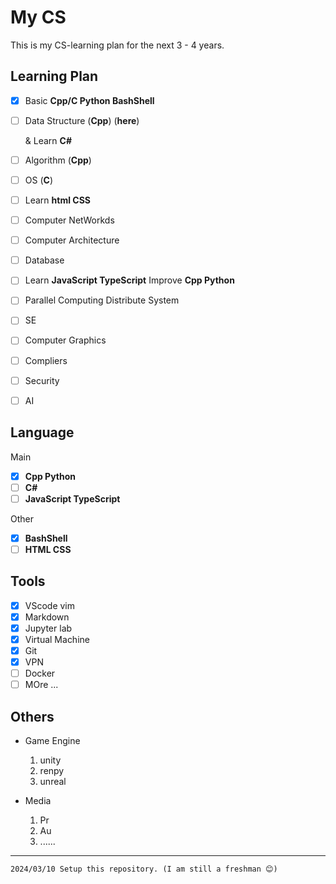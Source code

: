 # My CS

This is my CS-learning plan for the next 3 - 4 years.

## Learning Plan
- [x] Basic **Cpp/C Python BashShell**
- [ ] Data Structure (**Cpp**) (**here**)

    & Learn **C#**
- [ ] Algorithm (**Cpp**)
- [ ] OS (**C**)
- [ ] Learn **html CSS**
- [ ] Computer NetWorkds
- [ ] Computer Architecture
- [ ] Database
- [ ] Learn **JavaScript TypeScript** Improve **Cpp Python**
- [ ] Parallel Computing Distribute System
- [ ] SE
- [ ] Computer Graphics
- [ ] Compliers
- [ ] Security
- [ ] AI

## Language

Main

- [x] **Cpp Python**
- [ ] **C#**
- [ ] **JavaScript TypeScript**

Other

- [x] **BashShell**
- [ ] **HTML CSS**

## Tools

- [x] VScode vim
- [x] Markdown
- [x] Jupyter lab
- [x] Virtual Machine
- [x] Git
- [x] VPN
- [ ] Docker
- [ ] MOre ...

## Others

- Game Engine

    1. unity
    2. renpy
    3. unreal

- Media

    1. Pr
    2. Au
    3. ......

-------------------------

    2024/03/10 Setup this repository. (I am still a freshman 😊)